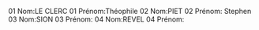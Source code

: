 01 Nom:LE CLERC
01 Prénom:Théophile
02 Nom:PIET
02 Prénom: Stephen
03 Nom:SION
03 Prénom:
04 Nom:REVEL
04 Prénom: